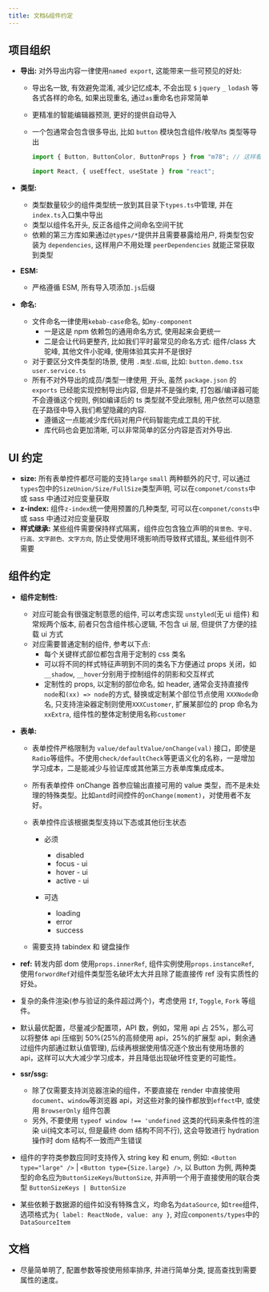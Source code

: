 ```yaml
---
title: 文档&组件约定
---
```


## 项目组织

- **导出:** 对外导出内容一律使用`named export`, 这能带来一些可预见的好处:

  - 导出名一致, 有效避免混淆, 减少记忆成本, 不会出现 `$` `jquery` `_` `lodash` 等各式各样的命名, 如果出现重名, 通过`as`重命名也非常简单
  - 更精准的智能编辑器预测, 更好的提供自动导入
  - 一个包通常会包含很多导出, 比如 `button` 模块包含组件/枚举/ts 类型等导出

    ```ts
    import { Button, ButtonColor, ButtonProps } from "m78"; // 这样看起来似乎更好?

    import React, { useEffect, useState } from "react";
    ```

- **类型:**
  - 类型数量较少的组件类型统一放到其目录下`types.ts`中管理, 并在`index.ts`入口集中导出
  - 类型以组件名开头, 反正各组件之间命名空间干扰
  - 依赖的第三方库如果通过`@types/*`提供并且需要暴露给用户, 将类型包安装为 `dependencies`, 这样用户不用处理 `peerDependencies` 就能正常获取到类型
- **ESM:**
  - 严格遵循 ESM, 所有导入项添加`.js`后缀
- **命名:**
  - 文件命名一律使用`kebab-case`命名, 如`my-component`
    - 一是这是 npm 依赖包的通用命名方式, 使用起来会更统一
    - 二是会让代码更整齐, 比如我们平时最常见的命名方式: 组件/class 大驼峰, 其他文件小驼峰, 使用体验其实并不是很好
  - 对于要区分文件类型的场景, 使用 `.类型.后缀`, 比如: `button.demo.tsx` `user.service.ts`
  - 所有不对外导出的成员/类型一律使用`_`开头, 虽然 `package.json` 的 `exports` 已经能实现控制导出内容, 但是并不是强约束, 打包器/编译器可能不会遵循这个规则, 例如编译后的 ts 类型就不受此限制, 用户依然可以随意在子路径中导入我们希望隐藏的内容.
    - 遵循这一点能减少库代码对用户代码智能完成工具的干扰.
    - 库代码也会更加清晰, 可以非常简单的区分内容是否对外导出.

## UI 约定

- **size:** 所有表单控件都尽可能的支持`large` `small` 两种额外的尺寸, 可以通过`types`包中的`SizeUnion/Size/FullSize`类型声明, 可以在`componet/consts`中或 sass 中通过对应变量获取
- **z-index:** 组件`z-index`统一使用预置的几种类型, 可可以在`componet/consts`中或 sass 中通过对应变量获取
- **样式继承:** 某些组件需要保持样式隔离，组件应包含独立声明的`背景色、字号、行高、文字颜色、文字方向`, 防止受使用环境影响而导致样式错乱, 某些组件则不需要

## 组件约定

- **组件定制性:**
  - 对应可能会有很强定制意愿的组件, 可以考虑实现 `unstyled`(无 ui 组件) 和常规两个版本, 前者只包含组件核心逻辑, 不包含 ui 层, 但提供了方便的挂载 ui 方式
  - 对应需要普通定制的组件, 参考以下点:
    - 每个关键样式部位都包含用于定制的 css 类名
    - 可以将不同的样式特征声明到不同的类名下方便通过 props 关闭，如`__shadow`, `__hover`分别用于控制组件的阴影和交互样式
    - 定制性的 props, 以定制的部位命名, 如 header, 通常会支持直接传`node`和`(xx) => node`的方式, 替换或定制某个部位节点使用 `XXXNode`命名, 只支持渲染器定制则使用`XXXCustomer`, 扩展某部位的 prop 命名为`xxExtra`, 组件性的整体定制使用名称`customer`
- **表单:**

  - 表单控件严格限制为 `value/defaultValue/onChange(val)` 接口，即使是`Radio`等组件。不使用`check/defaultCheck`等更语义化的名称，一是增加学习成本，二是能减少与验证库或其他第三方表单库集成成本。
  - 所有表单控件 onChange 首参应输出直接可用的 value 类型，而不是未处理的特殊类型。比如`antd`时间控件的`onChange(moment)`，对使用者不友好。
  - 表单控件应该根据类型支持以下态或其他衍生状态

    - 必须

      - disabled
      - focus - ui
      - hover - ui
      - active - ui

    - 可选

      - loading
      - error
      - success

  - 需要支持 tabindex 和 键盘操作

- **ref:** 转发内部 dom 使用`props.innerRef`, 组件实例使用`props.instanceRef`, 使用`forwordRef`对组件类型签名破坏太大并且除了能直接传 ref 没有实质性的好处。
- 复杂的条件渲染(参与验证的条件超过两个)，考虑使用 `If`, `Toggle`, `Fork` 等组件。
- 默认最优配置，尽量减少配置项，API 数，例如，常用 api 占 25%，那么可以将整体 api 压缩到 50%(25%的高频使用 api，25%的扩展型 api，剩余通过组件内部通过默认值管理), 后续再根据使用情况逐个放出有使用场景的 api，这样可以大大减少学习成本，并且降低出现破坏性变更的可能性。
- **ssr/ssg:**
  - 除了仅需要支持浏览器渲染的组件，不要直接在 render 中直接使用`document`、`window`等浏览器 api，对这些对象的操作都放到`effect`中, 或使用 `BrowserOnly` 组件包裹
  - 另外, 不要使用 `typeof window !== 'undefined` 这类的代码来条件性的渲染 ui(纯文本可以, 但是最终 dom 结构不同不行), 这会导致进行 hydration 操作时 dom 结构不一致而产生错误
- 组件的字符类参数应同时支持传入 string key 和 enum, 例如: `<Button type="large" />` | `<Button type={Size.large} />`, 以 Button 为例, 两种类型的命名应为`ButtonSizeKeys`/`ButtonSize`, 并声明一个用于直接使用的联合类型 `ButtonSizeKeys | ButtonSize`
- 某些依赖于数据源的组件如没有特殊含义，均命名为`dataSource`, 如`tree`组件, 选项格式为`{ label: ReactNode, value: any }`, 对应`components/types`中的`DataSourceItem`

## 文档

- 尽量简单明了, 配置参数等按使用频率排序, 并进行简单分类, 提高查找到需要属性的速度。
